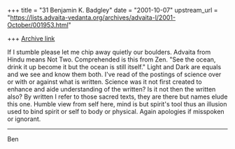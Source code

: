 +++
title = "31 Benjamin K. Badgley"
date = "2001-10-07"
upstream_url = "https://lists.advaita-vedanta.org/archives/advaita-l/2001-October/001953.html"

+++
[Archive link](https://lists.advaita-vedanta.org/archives/advaita-l/2001-October/001953.html)

If I stumble please let me chip away quietly our boulders.
Advaita from Hindu means Not Two. Comprehended is this from
Zen. "See the ocean, drink it up become it but the ocean is
still itself." Light and Dark are equals and we see and know
them both. I've read of the postings of science over or with
or against what is written. Science was it not first created
to enhance and aide understanding of the written? Is it not
then the written also? By written I refer to those sacred
texts, they are there but names elude this one. Humble view
from self here, mind is but spirit's tool thus an illusion
used to bind spirit or self to body or physical. Again
apologies if misspoken or ignorant.

---
Ben

